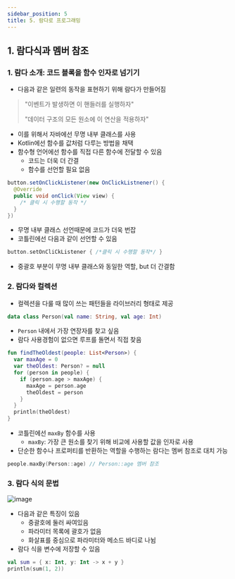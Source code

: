 ```yaml
---
sidebar_position: 5 
title: 5. 람다로 프로그래밍
---
```


## 1. 람다식과 멤버 참조

### 1. 람다 소개: 코드 블록을 함수 인자로 넘기기

- 다음과 같은 일련의 동작을 표현하기 위해 람다가 만들어짐

> "이벤트가 발생하면 이 핸들러를 실행하자"
>
> "데이터 구조의 모든 원소에 이 연산을 적용하자"

- 이를 위해서 자바에선 무명 내부 클래스를 사용
- Kotlin에선 함수를 값처럼 다루는 방법을 채택
- 함수형 언어에선 함수를 직접 다른 함수에 전달할 수 있음
  - 코드는 더욱 더 간결
  - 함수를 선언할 필요 없음

```java
button.setOnClickListener(new OnClickListnener() {
  @Override
  public void onClick(View view) {
    /* 클릭 시 수행할 동작 */
  }
})
```
- 무명 내부 클래스 선언때문에 코드가 더욱 번잡
- 코틀린에선 다음과 같이 선언할 수 있음
```kotlin
button.setOnCliCkListener { /*클릭 시 수행할 동작*/ }
```
- 중괄호 부분이 무명 내부 클래스와 동일한 역할, but 더 간결함
### 2. 람다와 컬렉션
- 컬렉션을 다룰 때 많이 쓰는 패턴들을 라이브러리 형태로 제공

```kotlin
data class Person(val name: String, val age: Int)
```

- `Person` 내에서 가장 연장자를 찾고 싶음
- 람다 사용경험이 없으면 루프를 돌면서 직접 찾음
```kotlin
fun findTheOldest(people: List<Person>) {
  var maxAge = 0
  var theOldest: Person? = null
  for (person in people) {
    if (person.age > maxAge) {
      maxAge = person.age
      theOldest = person
    }
  }
  println(theOldest)
}
```

- 코틀린에선 `maxBy` 함수를 사용
  - `maxBy`: 가장 큰 원소를 찾기 위해 비교에 사용할 값을 인자로 사용
- 단순한 함수나 프로퍼티를 반환하는 역할을 수행하는 람다는 멤버 참조로 대치 가능

```kotlin
people.maxBy(Person::age) // Person::age 멤버 참조
```

### 3. 람다 식의 문법

![image](https://user-images.githubusercontent.com/4207192/169026886-68ca8bae-55c0-4d54-9a56-0e7f7e931765.png)

- 다음과 같은 특징이 있음
  - 중괄호에 둘러 싸여있음
  - 파라미터 목록에 괄호가 없음
  - 화살표를 중심으로 파라미터와 메소드 바디로 나뉨
- 람다 식을 변수에 저장할 수 있음

```kotlin
val sum = { x: Int, y: Int -> x + y }
println(sum(1, 2))
```

